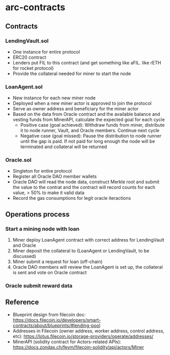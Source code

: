 # arc-contracts

## Contracts

### LendingVault.sol
- One instance for entire protocol
- ERC20 contract
- Lenders put FIL to this contract (and get something like aFIL. like rETH for rocket protocol)
- Provide the collateral needed for miner to start the node

### LoanAgent.sol
- New instance for each new miner node
- Deployed when a new miner actor is approved to join the protocol
- Serve as owner address and beneficiary for the miner actor
- Based on the data from Oracle contract and the available balance and vesting funds from MinerAPI, calculate the expected goal for each cycle
  - Positive case (goal achieved): Withdraw funds from miner, distribute it to node runner, Vault, and Oracle members. Continue next cycle
  - Negative case (goal missed): Pause the distribution to node runner until the gap is paid. If not paid for long enough the node will be terminated and collateral will be returned

### Oracle.sol
- Singleton for entire protocol
- Register all Oracle DAO member wallets
- Oracle DAO will read the node data, construct Merkle root and submit the value to the contrat and the contract will record counts for each value, > 50% to make it valid data
- Record the gas consumptions for legit oracle iteractions

## Operations process
### Start a mining node with loan
1. Miner deploy LoanAgent contract with correct address for LendingVault and Oracle
2. Miner deposit the collateral to (LoanAgent or LendingVault, to be discussed)
3. Miner submit a request for loan (off-chain)
4. Oracle DAO members will review the LoanAgent is set up, the collateral is sent and vote on Oracle contract
### Oracle submit reward data

## Reference
- Blueprint design from filecoin doc: https://docs.filecoin.io/developers/smart-contracts/about/blueprints/#lending-pool
- Addresses in Filecoin (owner address, worker address, control address, etc): https://lotus.filecoin.io/storage-providers/operate/addresses/
- MinerAPI (solidity contract for Actors-related APIs): https://docs.zondax.ch/fevm/filecoin-solidity/api/actors/Miner
